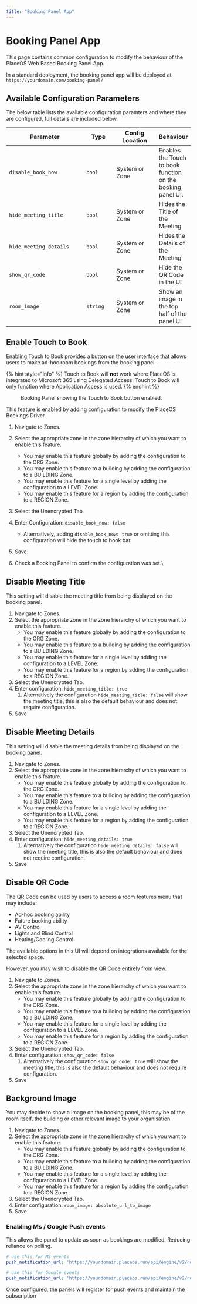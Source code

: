 ```yaml
---
title: "Booking Panel App"
---
```


# Booking Panel App

This page contains common configuration to modify the behaviour of the PlaceOS Web Based Booking Panel App.

In a standard deployment, the booking panel app will be deployed at `https://yourdomain.com/booking-panel/`&#x20;

## Available Configuration Parameters

The below table lists the available configuration paramters and where they are configured, full details are included below.

<table><thead><tr><th width="249">Parameter</th><th width="95">Type</th><th width="157">Config Location</th><th>Behaviour</th></tr></thead><tbody><tr><td><code>disable_book_now</code></td><td><code>bool</code></td><td>System or Zone</td><td>Enables the Touch to book function on the booking panel UI.</td></tr><tr><td><code>hide_meeting_title</code></td><td><code>bool</code></td><td>System or Zone</td><td>Hides the Title of the Meeting</td></tr><tr><td><code>hide_meeting_details</code></td><td><code>bool</code></td><td>System or Zone</td><td>Hides the Details of the Meeting</td></tr><tr><td><code>show_qr_code</code></td><td><code>bool</code></td><td>System or Zone</td><td>Hide the QR Code in the UI</td></tr><tr><td><code>room_image</code></td><td><code>string</code></td><td>System or Zone</td><td>Show an image in the top half of the panel UI</td></tr></tbody></table>

## Enable Touch to Book

Enabling Touch to Book provides a button on the user interface that allows users to make ad-hoc room bookings from the booking panel.

{% hint style="info" %}
Touch to Book will **not** work where PlaceOS is integrated to Microsoft 365 using Delegated Access. Touch to Book will only function where Application Access is used.
{% endhint %}

<figure><!-- TODO: Add screenshot --><figcaption><p>Booking Panel showing the Touch to Book button enabled.</p></figcaption></figure>

This feature is enabled by adding configuration to modify the PlaceOS Bookings Driver.

1. Navigate to Zones.
2. Select the appropriate zone in the zone hierarchy of which you want to enable this feature.
   * You may enable this feature globally by adding the configuration to the ORG Zone.
   * You may enable this feature to a building by adding the configuration to a BUILDING Zone.
   * You may enable this feature for a single level by adding the configuration to a LEVEL Zone.
   * You may enable this feature for a region by adding the configuration to a REGION Zone.
3. Select the Unencrypted Tab.
4. Enter Configuration: `disable_book_now: false`
   * Alternatively, adding `disable_book_now: true` or omitting this configuration will hide the touch to book bar.
5. Save.
6.  Check a Booking Panel to confirm the configuration was set.\


    <!-- TODO: Add screenshot -  -->

## Disable Meeting Title

This setting will disable the meeting title from being displayed on the booking panel.

1. Navigate to Zones.
2. Select the appropriate zone in the zone hierarchy of which you want to enable this feature.
   * You may enable this feature globally by adding the configuration to the ORG Zone.
   * You may enable this feature to a building by adding the configuration to a BUILDING Zone.
   * You may enable this feature for a single level by adding the configuration to a LEVEL Zone.
   * You may enable this feature for a region by adding the configuration to a REGION Zone.
3. Select the Unencrypted Tab.
4. Enter configuration: `hide_meeting_title: true`
   1. Alternatively the configuration `hide_meeting_title: false` will show the meeting title, this is also the default behaviour and does not require configuration.
5. Save

## Disable Meeting Details

This setting will disable the meeting details from being displayed on the booking panel.

1. Navigate to Zones.
2. Select the appropriate zone in the zone hierarchy of which you want to enable this feature.
   * You may enable this feature globally by adding the configuration to the ORG Zone.
   * You may enable this feature to a building by adding the configuration to a BUILDING Zone.
   * You may enable this feature for a single level by adding the configuration to a LEVEL Zone.
   * You may enable this feature for a region by adding the configuration to a REGION Zone.
3. Select the Unencrypted Tab.
4. Enter configuration: `hide_meeting_details: true`
   1. Alternatively the configuration `hide_meeting_details: false` will show the meeting title, this is also the default behaviour and does not require configuration.
5. Save

## Disable QR Code

The QR Code can be used by users to access a room features menu that may include:

* Ad-hoc booking ability
* Future booking ability
* AV Control
* Lights and Blind Control
* Heating/Cooling Control

The available options in this UI will depend on integrations available for the selected space.

However, you may wish to disable the QR Code entirely from view.

1. Navigate to Zones.
2. Select the appropriate zone in the zone hierarchy of which you want to enable this feature.
   * You may enable this feature globally by adding the configuration to the ORG Zone.
   * You may enable this feature to a building by adding the configuration to a BUILDING Zone.
   * You may enable this feature for a single level by adding the configuration to a LEVEL Zone.
   * You may enable this feature for a region by adding the configuration to a REGION Zone.
3. Select the Unencrypted Tab.
4. Enter configuration: `show_qr_code: false`
   1. Alternatively the configuration `show_qr_code: true` will show the meeting title, this is also the default behaviour and does not require configuration.
5. Save

## Background Image

You may decide to show a image on the booking panel, this may be of the room itself, the building or other relevant image to your organisation.

1. Navigate to Zones.
2. Select the appropriate zone in the zone hierarchy of which you want to enable this feature.
   * You may enable this feature globally by adding the configuration to the ORG Zone.
   * You may enable this feature to a building by adding the configuration to a BUILDING Zone.
   * You may enable this feature for a single level by adding the configuration to a LEVEL Zone.
   * You may enable this feature for a region by adding the configuration to a REGION Zone.
3. Select the Unencrypted Tab.
4. Enter configuration: `room_image: absolute_url_to_image`
5. Save

<!-- TODO: Add screenshot -  -->

### Enabling Ms / Google Push events

This allows the panel to update as soon as bookings are modified. Reducing reliance on polling.

```yaml
# use this for MS events
push_notification_url: 'https://yourdomain.placeos.run/api/engine/v2/notifications/office365'

# use this for Google events
push_notification_url: 'https://yourdomain.placeos.run/api/engine/v2/notifications/google'
```

Once configured, the panels will register for push events and maintain the subscription
